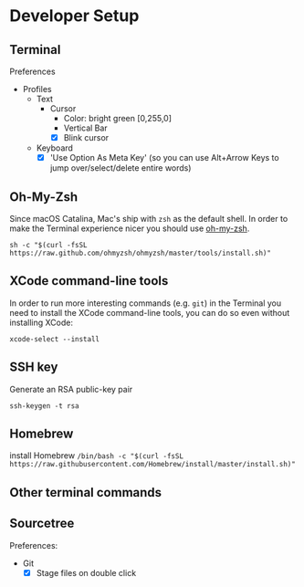 # Developer Setup

## Terminal

Preferences

- Profiles
	- Text
		- Cursor
			- Color: bright green [0,255,0]
			- Vertical Bar
			- [x] Blink cursor
	- Keyboard
		- [x] 'Use Option As Meta Key' (so you can use Alt+Arrow Keys to jump over/select/delete entire words)

## Oh-My-Zsh

Since macOS Catalina, Mac's ship with `zsh` as the default shell. In order to make the Terminal experience nicer you should use [oh-my-zsh](https://ohmyz.sh).

`sh -c "$(curl -fsSL https://raw.github.com/ohmyzsh/ohmyzsh/master/tools/install.sh)"`


## XCode command-line tools

In order to run more interesting commands (e.g. `git`) in the Terminal you need to install the XCode command-line tools, you can do so even without installing XCode:

`xcode-select --install`

## SSH key

Generate an RSA public-key pair

`ssh-keygen -t rsa`



## Homebrew

install Homebrew
`/bin/bash -c "$(curl -fsSL https://raw.githubusercontent.com/Homebrew/install/master/install.sh)"`

## Other terminal commands


## Sourcetree

Preferences:

- Git
	- [x] Stage files on double click
